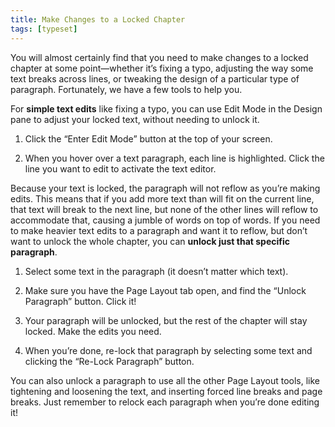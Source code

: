 ```yaml
---
title: Make Changes to a Locked Chapter
tags: [typeset]
---
```

 
<html><body><section data-type="chapter" class="hsecchapter" data-hederis-type="hsecchapter" id="locked-changes" data-pi-attrs="id: locked-changes; data-tags: typeset;" role="doc-chapter" data-tags="typeset" data-author-name=" " data-book-title=" " title="Make Changes to a Locked Chapter"><p class="hblkp" data-hederis-type="hblkp" id="pUcWYHmPe">You will almost certainly find that you need to make changes to a locked chapter at some point&#8212;whether it&#8217;s fixing a typo, adjusting the way some text breaks across lines, or tweaking the design of a particular type of paragraph. Fortunately, we have a few tools to help you.</p><p class="hblkp" data-hederis-type="hblkp" id="pClGtVUgQ">For <strong data-hederis-type="hspanstrong" id="ppHJxH4lI">simple text edits</strong> like fixing a typo, you can use Edit Mode in the Design pane to adjust your locked text, without needing to unlock it. </p><ol class="hwprnumlist" data-hederis-type="hwprnumlist" id="pUTgxJgLm"><li class="hblkoli" data-hederis-type="hblkoli" id="lidP95nv91"><p class="hblkoli" data-hederis-type="hblklip" id="pXX5f2by1">Click the &#8220;Enter Edit Mode&#8221; button at the top of your screen.</p></li><li class="hblkoli" data-hederis-type="hblkoli" id="lidUELHoGn"><p class="hblkoli" data-hederis-type="hblklip" id="pGfAY0WQC">When you hover over a text paragraph, each line is highlighted. Click the line you want to edit to activate the text editor.</p></li></ol><p class="hblkp" data-hederis-type="hblkp" id="pTezucc1X">Because your text is locked, the paragraph will not reflow as you&#8217;re making edits. This means that if you add more text than will fit on the current line, that text will break to the next line, but none of the other lines will reflow to accommodate that, causing a jumble of words on top of words. If you need to make heavier text edits to a paragraph and want it to reflow, but don&#8217;t want to unlock the whole chapter, you can <strong class="hspanstrong" data-hederis-type="hspanstrong" id="p7w0GqX3G">unlock just that specific paragraph</strong>.</p><ol class="hwprnumlist" data-hederis-type="hwprnumlist" id="pk1SSY8Kk"><li class="hblkoli" data-hederis-type="hblkoli" id="liaoOTz0OY"><p class="hblkoli" data-hederis-type="hblklip" id="pYcJ4o3eI">Select some text in the paragraph (it doesn&#8217;t matter which text).</p></li><li class="hblkoli" data-hederis-type="hblkoli" id="lifZc6qhCu"><p class="hblkoli" data-hederis-type="hblklip" id="pAP6rCoVH">Make sure you have the Page Layout tab open, and find the &#8220;Unlock Paragraph&#8221; button. Click it!</p></li><li class="hblkoli" data-hederis-type="hblkoli" id="liFXyMUENx"><p class="hblkoli" data-hederis-type="hblklip" id="psnhh4ggA">Your paragraph will be unlocked, but the rest of the chapter will stay locked. Make the edits you need.</p></li><li class="hblkoli" data-hederis-type="hblkoli" id="liDRtB0GcE"><p class="hblkoli" data-hederis-type="hblklip" id="pUUQz6lb9">When you&#8217;re done, re-lock that paragraph by selecting some text and clicking the &#8220;Re-Lock Paragraph&#8221; button.</p></li></ol><p class="hblkp" data-hederis-type="hblkp" id="ppZ8KAl9A">You can also unlock a paragraph to use all the other Page Layout tools, like tightening and loosening the text, and inserting forced line breaks and page breaks. Just remember to relock each paragraph when you&#8217;re done editing it!</p></section></body></html>
